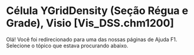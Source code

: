 
# Célula YGridDensity (Seção Régua e Grade), Visio [Vis_DSS.chm1200]

Olá! Você foi redirecionado para uma das nossas páginas de Ajuda F1. Selecione o tópico que estava procurando abaixo.


